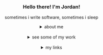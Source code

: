 <h3 align=center>Hello there! I'm <b>Jordan!</b></h3>

<p align=center>
sometimes i write software, sometimes i sleep
</p>

<details align=center>
    <summary>about me</summary>
    
    hello! I'm Jordan Khong. (≚ᄌ≚) ƶ Ƶ 

    i write software, games and stream on twitch sometimes. enjoy your stay here!
<img src='https://github-readme-stats.vercel.app/api?username=jyodann&theme=dark'>
   
</details>

<br>
<details align=center>
    <summary>see some of my work</summary>

<h3 align=start>
Bittify 🎵
</h3>
<p align=start>
A Spotify Miniplayer for MacOS, Windows and Linux.
<br>
<a href="https://github.com/Jyodann/Bittify">Find it here</a>  
</p>

<h3 align=start>
Spaceship Defender 🚀
</h3>
<p align=start>
An adaptation of the 70s arcade game, Asteriods. 
<br>
<a href="https://github.com/Jyodann/SpaceShip-Defender">Find it here</a>  
</p>

<h3 align=start>
Game Dev Daries 💖
</h3>
<p align=start>
A research project examining game design for the Simulation Genre. Comes with a playable game, and the research slides, of course.
<br>
<a href="https://jyodann.github.io/Game-Dev-Diaries/">Find it here</a>  
</p>

</details>
<br>

<details align=center>
    <summary>my links</summary>
    
   <p align="center">

<a href="https://www.twitch.tv/jyodann" target="_blank"><img alt="Twitch" src="https://img.shields.io/badge/Twitch-9146FF?style=flat-square&logo=twitch&logoColor=white"></a>
<a href="https://www.youtube.com/channel/UCvBcuaQi_HuP8cY9ka9Tg0Q" target="_blank"><img alt="Python" src="https://img.shields.io/badge/YouTube-FF0000?style=flat-square&logo=youtube&logoColor=white"></a>
<a href="mailto:jordynwinnie@gmail.com" target="_blank"><img alt="Python" src="https://img.shields.io/badge/Gmail-D14836?style=flat-square&logo=gmail&logoColor=white"></a>
<a href="https://jyodann.itch.io/" target="_blank"><img alt="Itch.io" src="https://img.shields.io/badge/Itch.io-FA5C5C?style=flat-square&logo=itchdotio&logoColor=white"></a>


<p align=left> if you happen to find any of my content useful, you can: </p>

<a href='https://ko-fi.com/C0C633B3B' target='_blank'><img height='36' style='border:0px;height:36px;' src='https://storage.ko-fi.com/cdn/kofi3.png?v=3' border='0' alt='Buy Me a Coffee at ko-fi.com' /></a>
<br>


  <br>
    
</details>
<br>